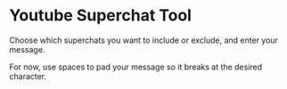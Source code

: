 # Youtube Superchat Tool
 
Choose which superchats you want to include or exclude, and enter your message.

For now, use spaces to pad your message so it breaks at the desired character.